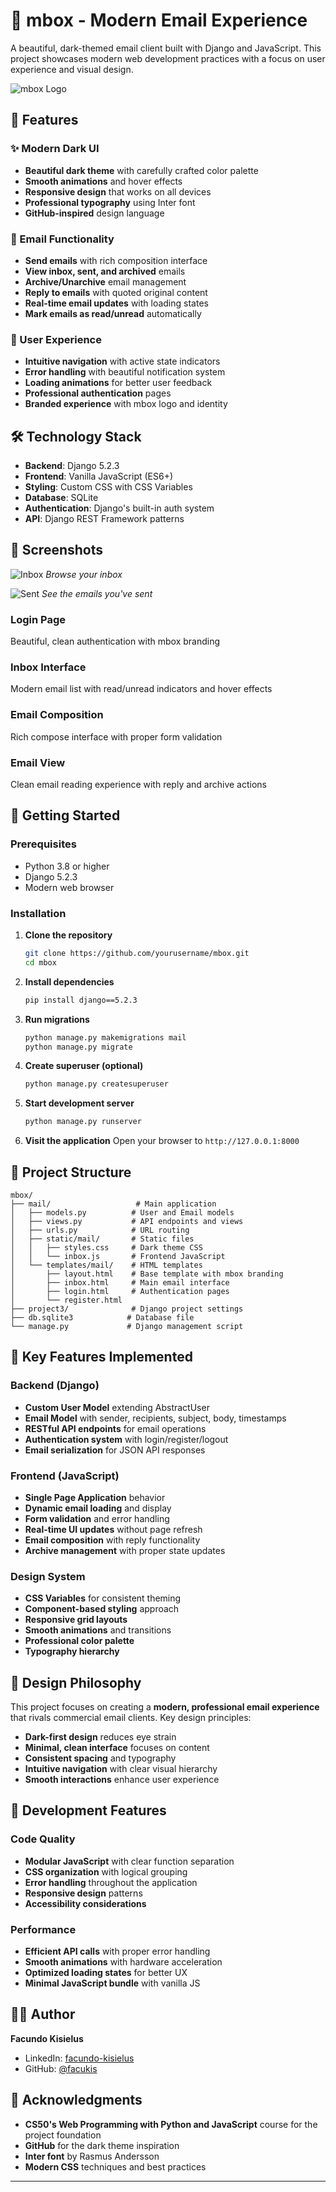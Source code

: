 # 📮 mbox - Modern Email Experience

A beautiful, dark-themed email client built with Django and JavaScript. This project showcases modern web development practices with a focus on user experience and visual design.

![mbox Logo](https://img.shields.io/badge/mbox-Modern%20Email-blue?style=for-the-badge&logo=mail&logoColor=white)

## 🌟 Features

### ✨ Modern Dark UI
- **Beautiful dark theme** with carefully crafted color palette
- **Smooth animations** and hover effects
- **Responsive design** that works on all devices
- **Professional typography** using Inter font
- **GitHub-inspired** design language

### 📧 Email Functionality
- **Send emails** with rich composition interface
- **View inbox, sent, and archived** emails
- **Archive/Unarchive** email management
- **Reply to emails** with quoted original content
- **Real-time email updates** with loading states
- **Mark emails as read/unread** automatically

### 🎨 User Experience
- **Intuitive navigation** with active state indicators
- **Error handling** with beautiful notification system
- **Loading animations** for better user feedback
- **Professional authentication** pages
- **Branded experience** with mbox logo and identity

## 🛠️ Technology Stack

- **Backend**: Django 5.2.3
- **Frontend**: Vanilla JavaScript (ES6+)
- **Styling**: Custom CSS with CSS Variables
- **Database**: SQLite
- **Authentication**: Django's built-in auth system
- **API**: Django REST Framework patterns

## 📱 Screenshots

![Inbox](sample.png)
*Browse your inbox*

![Sent](sent.png)
*See the emails you've sent*

### Login Page
Beautiful, clean authentication with mbox branding

### Inbox Interface  
Modern email list with read/unread indicators and hover effects

### Email Composition
Rich compose interface with proper form validation

### Email View
Clean email reading experience with reply and archive actions

## 🚀 Getting Started

### Prerequisites
- Python 3.8 or higher
- Django 5.2.3
- Modern web browser

### Installation

1. **Clone the repository**
   ```bash
   git clone https://github.com/yourusername/mbox.git
   cd mbox
   ```

2. **Install dependencies**
   ```bash
   pip install django==5.2.3
   ```

3. **Run migrations**
   ```bash
   python manage.py makemigrations mail
   python manage.py migrate
   ```

4. **Create superuser (optional)**
   ```bash
   python manage.py createsuperuser
   ```

5. **Start development server**
   ```bash
   python manage.py runserver
   ```

6. **Visit the application**
   Open your browser to `http://127.0.0.1:8000`

## 📁 Project Structure

```
mbox/
├── mail/                   # Main application
│   ├── models.py          # User and Email models
│   ├── views.py           # API endpoints and views
│   ├── urls.py            # URL routing
│   ├── static/mail/       # Static files
│   │   ├── styles.css     # Dark theme CSS
│   │   └── inbox.js       # Frontend JavaScript
│   └── templates/mail/    # HTML templates
│       ├── layout.html    # Base template with mbox branding
│       ├── inbox.html     # Main email interface
│       ├── login.html     # Authentication pages
│       └── register.html
├── project3/              # Django project settings
├── db.sqlite3            # Database file
└── manage.py             # Django management script
```

## 🎯 Key Features Implemented

### Backend (Django)
- **Custom User Model** extending AbstractUser
- **Email Model** with sender, recipients, subject, body, timestamps
- **RESTful API endpoints** for email operations
- **Authentication system** with login/register/logout
- **Email serialization** for JSON API responses

### Frontend (JavaScript)
- **Single Page Application** behavior
- **Dynamic email loading** and display
- **Form validation** and error handling
- **Real-time UI updates** without page refresh
- **Email composition** with reply functionality
- **Archive management** with proper state updates

### Design System
- **CSS Variables** for consistent theming
- **Component-based styling** approach
- **Responsive grid layouts**
- **Smooth animations** and transitions
- **Professional color palette**
- **Typography hierarchy**

## 🎨 Design Philosophy

This project focuses on creating a **modern, professional email experience** that rivals commercial email clients. Key design principles:

- **Dark-first design** reduces eye strain
- **Minimal, clean interface** focuses on content
- **Consistent spacing** and typography
- **Intuitive navigation** with clear visual hierarchy
- **Smooth interactions** enhance user experience

## 🔧 Development Features

### Code Quality
- **Modular JavaScript** with clear function separation
- **CSS organization** with logical grouping
- **Error handling** throughout the application
- **Responsive design** patterns
- **Accessibility considerations**

### Performance
- **Efficient API calls** with proper error handling
- **Smooth animations** with hardware acceleration
- **Optimized loading states** for better UX
- **Minimal JavaScript bundle** with vanilla JS


## 👨‍💻 Author

**Facundo Kisielus**
- LinkedIn: [facundo-kisielus](https://www.linkedin.com/in/facundo-kisielus-39819a228/)
- GitHub: [@facukis](https://github.com/facukis)

## 🙏 Acknowledgments

- **CS50's Web Programming with Python and JavaScript** course for the project foundation
- **GitHub** for the dark theme inspiration
- **Inter font** by Rasmus Andersson
- **Modern CSS** techniques and best practices

---
